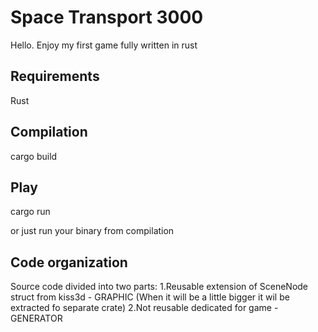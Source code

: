 # Space Transport 3000

Hello. Enjoy my first game fully written in rust

## Requirements
Rust

## Compilation

cargo build

## Play

cargo run

or just run your binary from compilation



## Code organization

Source code divided into two parts:
1.Reusable extension of SceneNode struct from kiss3d - GRAPHIC
	(When it will be a little bigger it wil be extracted fo separate crate)
2.Not reusable dedicated for game - GENERATOR


```